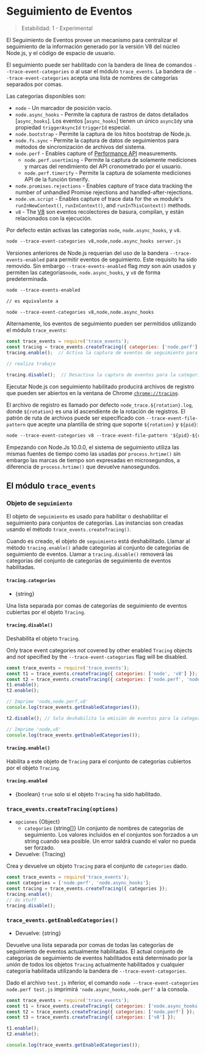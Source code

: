# Seguimiento de Eventos

<!--introduced_in=v7.7.0-->

> Estabilidad: 1 - Experimental

El Seguimiento de Eventos provee un mecanismo para centralizar el seguimiento de la información generado por la versión V8 del núcleo Node.js, y el código de espacio de usuario.

El seguimiento puede ser habilitado con la bandera de línea de comandos `--trace-event-categories` o al usar el módulo `trace_events`. La bandera de `--trace-event-categories` acepta una lista de nombres de categorías separados por comas.

Las categorías disponibles son:

* `node` - Un marcador de posición vacío.
* `node.async_hooks` - Permite la captura de rastros de datos detallados [`async_hooks`]. Los eventos [`async_hooks`] tienen un único `asyncId`y una propiedad `triggerAsyncId` `triggerId` especial.
* `node.bootstrap` - Permite la captura de los hitos bootstrap de Node.js.
* `node.fs.sync` - Permite la captura de datos de seguimientos para métodos de sincronización de archivos del sistema.
* `node.perf` - Enables capture of [Performance API](perf_hooks.html) measurements.
  * `node.perf.usertiming` - Permite la captura de solamente mediciones y marcas del rendimiento del API cronometrado por el usuario.
  * `node.perf.timerify` - Permite la captura de solamente mediciones API de la función timerify.
* `node.promises.rejections` - Enables capture of trace data tracking the number of unhandled Promise rejections and handled-after-rejections.
* `node.vm.script` - Enables capture of trace data for the `vm` module's `runInNewContext()`, `runInContext()`, and `runInThisContext()` methods.
* `v8` - The [V8](v8.html) son eventos recolectores de basura, compilan, y están relacionados con la ejecución.

Por defecto están activas las categorías `node`, `node.async_hooks`, y `v8`.

```txt
node --trace-event-categories v8,node,node.async_hooks server.js
```

Versiones anteriores de Node.js requerían del uso de la bandera `--trace-events-enabled` para permitir eventos de seguimiento. Este requisito ha sido removido. Sin embargo `--trace-events-enabled` flag *may* son aún usados y permiten las categorías`node`, `node.async_hooks`, y `v8` de forma predeterminada.

```txt
node --trace-events-enabled

// es equivalente a

node --trace-event-categories v8,node,node.async_hooks
```

Alternamente, los eventos de seguimiento pueden ser permitidos utilizando el módulo `trace_events`:

```js
const trace_events = require('trace_events');
const tracing = trace_events.createTracing({ categories: ['node.perf'] });
tracing.enable();  // Activa la captura de eventos de seguimiento para la categoría 'node.perf'

// realiza trabajo

tracing.disable();  // Desactiva la captura de eventos para la categoría 'node.perf'
```

Ejecutar Node.js con seguimiento habilitado producirá archivos de registro que pueden ser abiertos en la ventana de Chrome [`chrome://tracing`](https://www.chromium.org/developers/how-tos/trace-event-profiling-tool).

El archivo de registro es llamado por defecto `node_trace.${rotation}.log`, donde `${rotation}` es una id ascendiente de la rotación de registros. El patrón de ruta de archivos puede ser específicado con `--trace-event-file-pattern` que acepte una plantilla de string que soporte `${rotation}` y `${pid}`:

```txt
node --trace-event-categories v8 --trace-event-file-pattern '${pid}-${rotation}.log' server.js
```

Empezando con Node.Js 10.0.0, el sistema de seguimiento utiliza las mismas fuentes de tiempo como las usadas por `process.hrtime()` sin embargo las marcas de tiempo son expresadas en microsegundos, a diferencia de `process.hrtime()` que devuelve nanosegundos.

## El módulo `trace_events`
<!-- YAML
added: v10.0.0
-->

### Objeto de `seguimiento`
<!-- YAML
added: v10.0.0
-->

El objeto de `seguimiento` es usado para habilitar o deshabilitar el seguimiento para conjuntos de categorías. Las instancias son creadas usando el método `trace_events.createTracing()`.

Cuando es creado, el objeto de `seguimiento` está deshabilitado. Llamar al método `tracing.enable()` añade categorías al conjunto de categorías de seguimiento de eventos. Llamar a `tracing.disable()` removerá las categorías del conjunto de categorías de seguimiento de eventos habilitadas.

#### `tracing.categories`
<!-- YAML
added: v10.0.0
-->

* {string}

Una lista separada por comas de categorías de seguimiento de eventos cubiertas por el objeto `Tracing`.

#### `tracing.disable()`
<!-- YAML
added: v10.0.0
-->

Deshabilita el objeto `Tracing`.

Only trace event categories *not* covered by other enabled `Tracing` objects and *not* specified by the `--trace-event-categories` flag will be disabled.

```js
const trace_events = require('trace_events');
const t1 = trace_events.createTracing({ categories: ['node', 'v8'] });
const t2 = trace_events.createTracing({ categories: ['node.perf', 'node'] });
t1.enable();
t2.enable();

// Imprime 'node,node.perf,v8'
console.log(trace_events.getEnabledCategories());

t2.disable(); // Solo deshabilita la emisión de eventos para la categoría 'node.perf'

// Imprime 'node,v8'
console.log(trace_events.getEnabledCategories());
```

#### `tracing.enable()`
<!-- YAML
added: v10.0.0
-->

Habilita a este objeto de `Tracing` para el conjunto de categorías cubiertos por el objeto `Tracing`.

#### `tracing.enabled`
<!-- YAML
added: v10.0.0
-->

* {boolean} `true` solo si el objeto `Tracing` ha sido habilitado.

### `trace_events.createTracing(options)`
<!-- YAML
added: v10.0.0
-->

* `opciones` {Object}
  * `categories` {string[]} Un conjunto de nombres de categorías de seguimiento. Los valores incluidos en el conjuntos son forzados a un string cuando sea posible. Un error saldrá cuando el valor no pueda ser forzado.
* Devuelve: {Tracing}

Crea y devuelve un objeto `Tracing` para el conjunto de `categories` dado.

```js
const trace_events = require('trace_events');
const categories = ['node.perf', 'node.async_hooks'];
const tracing = trace_events.createTracing({ categories });
tracing.enable();
// do stuff
tracing.disable();
```

### `trace_events.getEnabledCategories()`
<!-- YAML
added: v10.0.0
-->

* Devuelve: {string}

Devuelve una lista separada por comas de todas las categorías de seguimiento de eventos actualmente habilitadas. El actual conjunto de categorías de seguimiento de eventos habilitados está determinado por la *unión* de todos los objetos `Tracing` actualmente habilitados y cualquier categoría habilitada utilizando la bandera de `--trace-event-categories`.

Dado el archivo `test.js` inferior, el comando `node --trace-event-categories node.perf test.js` imprimirá `'node.async_hooks,node.perf'` a la consola.

```js
const trace_events = require('trace_events');
const t1 = trace_events.createTracing({ categories: ['node.async_hooks'] });
const t2 = trace_events.createTracing({ categories: ['node.perf'] });
const t3 = trace_events.createTracing({ categories: ['v8'] });

t1.enable();
t2.enable();

console.log(trace_events.getEnabledCategories());
```
